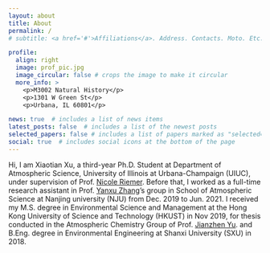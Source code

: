 ```yaml
---
layout: about
title: About
permalink: /
# subtitle: <a href='#'>Affiliations</a>. Address. Contacts. Moto. Etc.

profile:
  align: right
  image: prof_pic.jpg
  image_circular: false # crops the image to make it circular
  more_info: >
    <p>M3002 Natural History</p>
    <p>1301 W Green St</p>
    <p>Urbana, IL 60801</p>

news: true  # includes a list of news items
latest_posts: false  # includes a list of the newest posts
selected_papers: false # includes a list of papers marked as "selected={true}"
social: true  # includes social icons at the bottom of the page
---
```


Hi, I am Xiaotian Xu, a third-year Ph.D. Student at Department of Atmospheric Science, University of Illinois at Urbana-Champaign (UIUC), under supervision of Prof. [Nicole Riemer](https://www.atmos.illinois.edu/~nriemer/index.html). Before that, I worked as a full-time research assistant in Prof. [Yanxu Zhang](ebmg.online)’s group in School of Atmospheric Science at Nanjing university (NJU) from Dec. 2019 to Jun. 2021. I received my M.S. degree in Environmental Science and Management at the Hong Kong University of Science and Technology (HKUST) in Nov 2019, for thesis conducted in the Atmospheric Chemistry Group of Prof. [Jianzhen Yu](https://landsea.ust.hk/~chjianyu/). and B.Eng. degree in Environmental Engineering at Shanxi University (SXU) in 2018.
